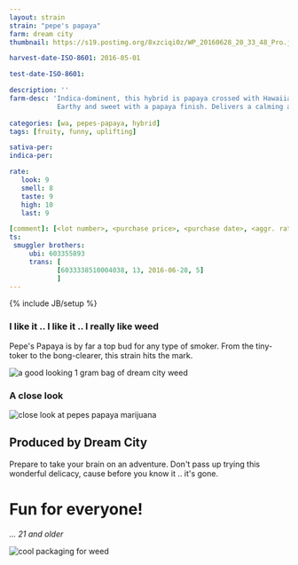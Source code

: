```yaml
---
layout: strain
strain: "pepe's papaya"
farm: dream city
thumbnail: https://s19.postimg.org/8xzciqi0z/WP_20160628_20_33_48_Pro.jpg

harvest-date-ISO-8601: 2016-05-01

test-date-ISO-8601: 

description: ''
farm-desc: 'Indica-dominent, this hybrid is papaya crossed with Hawaiian exoctic. 
            Earthy and sweet with a papaya finish. Delivers a calming and relaxing high.'
            
categories: [wa, pepes-papaya, hybrid]
tags: [fruity, funny, uplifting]

sativa-per: 
indica-per: 

rate:
   look: 9
   smell: 8
   taste: 9
   high: 10
   last: 9

[comment]: [<lot number>, <purchase price>, <purchase date>, <aggr. rating (of 5)>]
ts: 
 smuggler brothers:
     ubi: 603355893
     trans: [
            [6033338510004038, 13, 2016-06-28, 5]
            ]
---
```

{% include JB/setup %}

### I like it .. I like it .. I really like weed

Pepe's Papaya is by far a top bud for any type of smoker.
From the tiny-toker to the bong-clearer, this strain hits the mark.

![a good looking 1 gram bag of dream city weed](https://s19.postimg.org/8k2lwvnb3/WP_20160628_20_42_21_Pro.jpg)

### A close look

![close look at pepes papaya marijuana](https://s19.postimg.org/sfylcf4cf/WP_20160628_20_43_01_Pro.jpg)

## Produced by Dream City

Prepare to take your brain on an adventure.
Don't pass up trying this wonderful delicacy, 
cause before you know it .. it's gone.

# Fun for everyone!

*... 21 and older*

![cool packaging for weed](https://s19.postimg.org/hdtidza9v/WP_20160628_20_34_39_Pro.jpg)